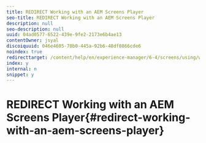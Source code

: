 ```yaml
---
title: REDIRECT Working with an AEM Screens Player
seo-title: REDIRECT Working with an AEM Screens Player
description: null
seo-description: null
uuid: 04ad0577-6522-439e-9fe2-2173e6b4ae13
contentOwner: jsyal
discoiquuid: 046e4605-70b0-445a-92b6-48df0866cde6
noindex: true
redirecttarget: /content/help/en/experience-manager/6-4/screens/using/working-with-screens-player
index: y
internal: n
snippet: y
---
```


# REDIRECT Working with an AEM Screens Player{#redirect-working-with-an-aem-screens-player}

